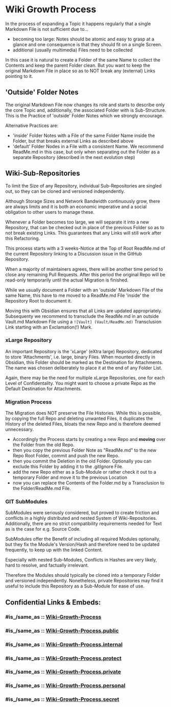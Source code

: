 # Wiki Growth Process
In the process of expanding a Topic it happens regularly that a single Markdown File is not sufficient due to...
- becoming too large: Notes should be atomic and easy to grasp at a glance and one consequence is that they should fit on a single Screen. 
- additional (usually multimedia) Files need to be collected 

In this case it is natural to create a Folder of the same Name to collect the Contents and keep the parent Folder clean. 
But you want to keep the original Markdown File in place so as to NOT break any (external) Links pointing to it. 

## 'Outside' Folder Notes 
The original Markdown File now changes its role and starts to describe only the core Topic 
and, additionally, the associated Folder with is Sub-Structure. 
This is the Practice of 'outside' Folder Notes which we strongly encourage. 

Alternative Practices are: 
- 'inside' Folder Notes with a File of the same Folder Name inside the Folder, but that breaks external Links as described above 
- 'default' Folder Nodes in a File with a consistent Name. We recommend ReadMe.md in this case, 
  but only when separating out the Folder as a separate Repository (described in the next evolution step)

## Wiki-Sub-Repositories 
To limit the Size of any Repository, individual Sub-Repositories are singled out,
so they can be cloned and versioned independently. 

Although Storage Sizes and Network Bandwidth continuously grow, there are always limits 
and it is both an economic imperative and a social obligation to other users to manage these. 

Whenever a Folder becomes too large, we will separate it into a new Repository,
that can be checked out in place of the previous Folder so as to not break existing Links. 
This guarantees that any Links will still work after this Refactoring. 

This process starts with a 3 weeks-Notice at the Top of Root ReadMe.md of the current Repository
linking to a Discussion issue in the GitHub Repository. 

When a majority of maintainers agrees, there will be another time period to close any remaining Pull Requests.
After this period the original Repo will be read-only temporarily until the actual Migration is finished. 

While we usually document a Folder with an 'outside' Markdown File of the same Name, 
this have to me moved to a ReadMe.md File 'inside' the Repository Root to document it.

Moving this with Obsidian ensures that all Links are updated appropriately. 
Subsequenty we recommend to transclude the ReadMe.md in an outside Vault.md Markdown File
using a `![Vault] (Vault/ReadMe.md)` Transclusion Link starting with an Exclamation(!) Mark.

### xLarge Repository
An important Repository is the 'xLarge' (eXtra large) Repository, dedicated to store 'Attachments', i.e. large, binary Files. 
When mounted directly in Obsidian, this Folder should be marked as the Destination for Attachments.
The name was chosen deliberately to place it at the end of any Folder List.

Again, there may be the need for multiple xLarge Repositories, one for each Level of Confidentality.
You might want to choose a private Repo as the Default Destination for Attachments.

### Migration Process
The Migration does NOT preserve the File Histories. While this is possible, by copying the full Repo and deleting unwanted Files,
it duplicates the History of the deleted Files, bloats the new Repo and is therefore deemed unnecessary. 
- Accordingly the Process starts by creating a new Repo and **moving** over the Folder from the old Repo. 
- then you copy the previous Folder Note as "ReadMe.md" to the new Repo Root Folder, commit and push the new Repo.
- then you commit the Deletion in the old Folder. Optionally you can exclude this Folder by adding it to the .gitIgnore File.
- add the new Repo either as a Sub-Module or rather check it out to a temporary Folder and move it to the previous Location
- now you can replace the Contents of the Folder.md by a Transclusion to the Folder/ReadMe.md File.


### GIT SubModules 
SubModules were seriously considered, but proved to create friction and conflicts in a highly distributed and nested System of Wiki-Repositories. 
Additionally, there are no strict compatibility requirements needed for Text as is the case for e.g. Source Code. 

SubModules offer the Benefit of including all required Modules optionally, 
but they fix the Module's Version/Hash and therefore need to be updated frequently, to keep up with the linked Content. 

Especially with nested Sub-Modules, Conflicts in Hashes are very likely, hard to resolve, and factually irrelevant. 

Therefore the Modules should typically be cloned into a temporary Folder and versioned independently. 
Nonetheless, private Repositories may find it useful to include this Repository as a Sub-Module for ease of use. 


## Confidential Links & Embeds: 

### #is_/same_as :: [Wiki-Growth-Process](/_Standards/Wiki-Growth-Process.md) 

### #is_/same_as :: [Wiki-Growth-Process.public](/_public/Wiki-Growth-Process.public.md) 

### #is_/same_as :: [Wiki-Growth-Process.internal](/_internal/Wiki-Growth-Process.internal.md) 

### #is_/same_as :: [Wiki-Growth-Process.protect](/_protect/Wiki-Growth-Process.protect.md) 

### #is_/same_as :: [Wiki-Growth-Process.private](/_private/Wiki-Growth-Process.private.md) 

### #is_/same_as :: [Wiki-Growth-Process.personal](/_personal/Wiki-Growth-Process.personal.md) 

### #is_/same_as :: [Wiki-Growth-Process.secret](/_secret/Wiki-Growth-Process.secret.md)

